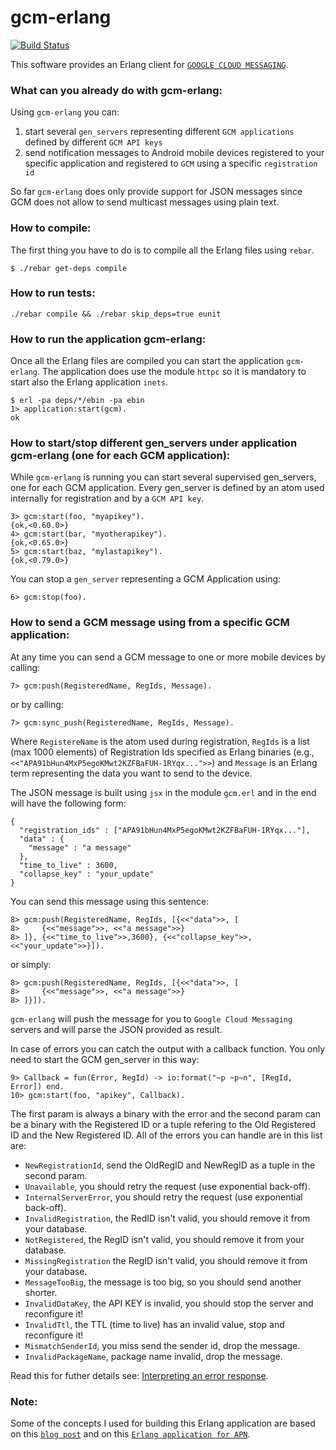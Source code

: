 gcm-erlang
=======

[![Build Status](https://api.travis-ci.org/pdincau/gcm-erlang.png)](https://travis-ci.org/pdincau/gcm-erlang)

This software provides an Erlang client for [`GOOGLE CLOUD MESSAGING`](http://developer.android.com/google/gcm/index.html "Google Cloud Messaging for Android").


### What can you already do with gcm-erlang:

Using `gcm-erlang` you can:

1. start several `gen_servers` representing different `GCM applications` defined by different `GCM API keys`
2. send notification messages to Android mobile devices registered to your specific application and registered to `GCM` using a specific `registration id`

So far `gcm-erlang` does only provide support for JSON messages since GCM does not allow to send multicast messages using plain text.

### How to compile:

The first thing you have to do is to compile all the Erlang files using `rebar`.

    $ ./rebar get-deps compile

### How to run tests:

    ./rebar compile && ./rebar skip_deps=true eunit

### How to run the application gcm-erlang:

Once all the Erlang files are compiled you can start the application `gcm-erlang`. The application does use the module `httpc` so it is mandatory to  start also the Erlang application `inets`.

    $ erl -pa deps/*/ebin -pa ebin
    1> application:start(gcm).
    ok

### How to start/stop different gen_servers under application gcm-erlang (one for each GCM application):

While `gcm-erlang` is running you can start several supervised gen_servers, one for each GCM application. Every gen_server is defined by an atom used internally for registration and by a `GCM API key`.

    3> gcm:start(foo, "myapikey").
    {ok,<0.60.0>}
    4> gcm:start(bar, "myotherapikey").
    {ok,<0.65.0>}
    5> gcm:start(baz, "mylastapikey").
    {ok,<0.79.0>}

You can stop a `gen_server` representing a GCM Application using:

    6> gcm:stop(foo).

### How to send a GCM message using from a specific GCM application:

At any time you can send a GCM message to one or more mobile devices by calling:

    7> gcm:push(RegisteredName, RegIds, Message).

or by calling:

    7> gcm:sync_push(RegisteredName, RegIds, Message).

Where `RegistereName` is the atom used during registration, `RegIds` is a list (max 1000 elements) of Registration Ids specified as Erlang binaries (e.g., `<<"APA91bHun4MxP5egoKMwt2KZFBaFUH-1RYqx...">>`) and `Message` is an Erlang term representing the data you want to send to the device.

The JSON message is built using `jsx` in the module `gcm.erl` and in the end will have the following form:

    {
      "registration_ids" : ["APA91bHun4MxP5egoKMwt2KZFBaFUH-1RYqx..."],
      "data" : {
        "message" : "a message"
      },
      "time_to_live" : 3600,
      "collapse_key" : "your_update"
    }

You can send this message using this sentence:

    8> gcm:push(RegisteredName, RegIds, [{<<"data">>, [
    8>     {<<"message">>, <<"a message">>}
    8> ]}, {<<"time_to_live">>,3600}, {<<"collapse_key">>,<<"your_update">>}]).

or simply:

    8> gcm:push(RegisteredName, RegIds, [{<<"data">>, [
    8>     {<<"message">>, <<"a message">>}
    8> ]}]).

`gcm-erlang` will push the message for you to `Google Cloud Messaging` servers and will parse the JSON provided as result.

In case of errors you can catch the output with a callback function. You only need to start the GCM gen_server in this way:

    9> Callback = fun(Error, RegId) -> io:format("~p ~p~n", [RegId, Error]) end.
    10> gcm:start(foo, "apikey", Callback).

The first param is always a binary with the error and the second param can be a binary with the Registered ID or a tuple refering to the Old Registered ID and the New Registered ID. All of the errors you can handle are in this list are:

- `NewRegistrationId`, send the OldRegID and NewRegID as a tuple in the second param.
- `Unavailable`, you should retry the request (use exponential back-off).
- `InternalServerError`, you should retry the request (use exponential back-off).
- `InvalidRegistration`, the RedID isn't valid, you should remove it from your database.
- `NotRegistered`, the RegID isn't valid, you should remove it from your database.
- `MissingRegistration` the RegID isn't valid, you should remove it from your database.
- `MessageTooBig`, the message is too big, so you should send another shorter.
- `InvalidDataKey`, the API KEY is invalid, you should stop the server and reconfigure it!
- `InvalidTtl`, the TTL (time to live) has an invalid value, stop and reconfigure it!
- `MismatchSenderId`, you miss send the sender id, drop the message.
- `InvalidPackageName`, package name invalid, drop the message.

Read this for futher details see: [Interpreting an error response](http://developer.android.com/google/gcm/gcm.html#response).

### Note:

Some of the concepts I used for building this Erlang application are based on this [`blog post`](http://tiliman.wordpress.com/2013/01/02/google-cloud-messaging-with-erlang/) and on this [`Erlang application for APN`](https://github.com/extend/ex_apns).
